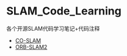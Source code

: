 # SLAM_Code_Learning
各个开源SLAM代码学习笔记+代码注释

- [CO-SLAM](https://github.com/Fernweh-yang/SLAM_Code_Learning/tree/main/Co-SLAM)
- [ORB-SLAM2](https://github.com/Fernweh-yang/SLAM_Code_Learning/tree/main/ORB_SLAM2)
